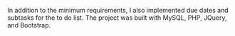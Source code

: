 In addition to the minimum requirements, I also implemented due dates and subtasks for the to do list.
The project was built with MySQL, PHP, JQuery, and Bootstrap.


